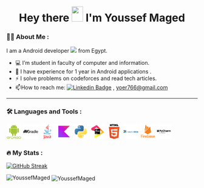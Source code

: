 <h1 align="center"/>
  Hey there
   <img src="https://media.giphy.com/media/hvRJCLFzcasrR4ia7z/giphy.gif" width="30px" height="40" />
   I'm Youssef Maged
</h1>



### :man_technologist: About Me :
I am a Android developer <img src="https://media.giphy.com/media/WUlplcMpOCEmTGBtBW/giphy.gif" width="30"> from Egypt.
- 💻 I’m student in faculty of computer and information.
-  📱 I have experience for 1 year in Android applications .
- :zap: I solve problems on codeforces and read tech articles.
- :mailbox:How to reach me: [![Linkedin Badge](https://img.shields.io/badge/-linkedln-blue?style=flat&logo=Linkedin&logoColor=white)](https://www.linkedin.com/in/youssef-maged/) , yoer766@gmail.com
---

### :hammer_and_wrench: Languages and Tools :
<div>
<img src="https://github.com/devicons/devicon/blob/master/icons/android/android-plain-wordmark.svg" title="android" alt="android" width="40" height="40"/>
  <img src="https://github.com/devicons/devicon/blob/master/icons/gradle/gradle-plain-wordmark.svg" title="gradle" alt="gradle" width="40" height="40"/>
  <img src="https://github.com/devicons/devicon/blob/master/icons/java/java-original-wordmark.svg" title="java" alt="java" width="40" height="40"/>
  <img src="https://github.com/devicons/devicon/blob/master/icons/kotlin/kotlin-original.svg" title="kotlin" alt="kotlin" width="40" height="40"/>
  <img src="https://github.com/devicons/devicon/blob/master/icons/python/python-original.svg" title="python" alt="python" width="40" height="40"/>
  <img src="https://github.com/devicons/devicon/blob/master/icons/jetbrains/jetbrains-original.svg" title="jetbrains" alt="jetbrains" width="40" height="40"/>
  <img src="https://github.com/devicons/devicon/blob/master/icons/html5/html5-original-wordmark.svg" title="html5" alt="html5" width="40" height="40"/>
  <img src="https://github.com/devicons/devicon/blob/master/icons/intellij/intellij-original-wordmark.svg" title="intellij" alt="intellij" width="40" height="40"/>
   <img src="https://github.com/devicons/devicon/blob/master/icons/firebase/firebase-plain-wordmark.svg" title="firebase" alt="firebase" width="40" height="40"/>
   <img src="https://github.com/devicons/devicon/blob/master/icons/pycharm/pycharm-original-wordmark.svg" title="pycharm" alt="pycharm" width="40" height="40"/>
  </div>


### :fire: My Stats :
[![GitHub Streak](http://github-readme-streak-stats.herokuapp.com?user=YoussefMaged766&theme=dark&background=000000)](https://git.io/streak-stats)

<p><img align="left" src="https://github-readme-stats.vercel.app/api/top-langs?username=YoussefMaged766&show_icons=true&locale=en&layout=compact&theme=dark&background=000000" alt="YoussefMaged" /></p>
<p>&nbsp;<img align="center" src="https://github-readme-stats.vercel.app/api?username=YoussefMaged766&show_icons=true&locale=en&theme=dark&background=000000" alt="YoussefMaged" /></p>

